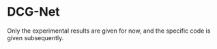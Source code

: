 # DCG-Net
Only the experimental results are given for now, and the specific code is given subsequently.
